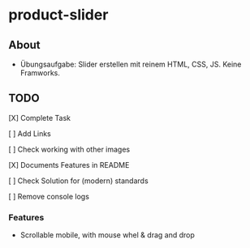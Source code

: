 # product-slider

## About
- Übungsaufgabe: Slider erstellen mit reinem HTML, CSS, JS. Keine Framworks.

## TODO
[X] Complete Task

[ ] Add Links

[ ] Check working with other images

[X] Documents Features in README

[ ] Check Solution for (modern) standards

[ ] Remove console logs

### Features

- Scrollable mobile, with mouse whel & drag and drop